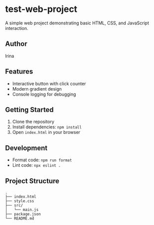 # test-web-project

A simple web project demonstrating basic HTML, CSS, and JavaScript interaction.

## Author

Irina

## Features

- Interactive button with click counter
- Modern gradient design
- Console logging for debugging

## Getting Started

1. Clone the repository
2. Install dependencies: `npm install`
3. Open `index.html` in your browser

## Development

- Format code: `npm run format`
- Lint code: `npx eslint .`

## Project Structure

```
.
├── index.html
├── style.css
├── src/
│   └── main.js
├── package.json
└── README.md
```
